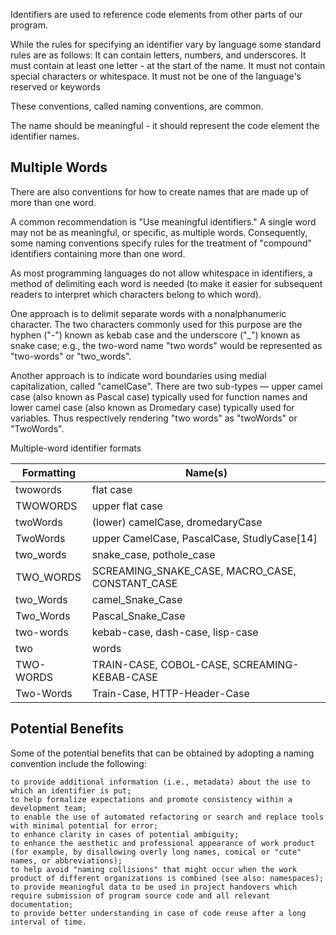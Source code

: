 Identifiers are used to reference code elements from other parts of our program.

While the rules for specifying an identifier vary by language some standard rules are as follows:
  It can contain letters, numbers, and underscores.
  It must contain at least one letter - at the start of the name.
  It must not contain special characters or whitespace.
  It must not be one of the language's reserved or keywords

These conventions, called naming conventions, are common.

The name should be meaningful - it should represent the code element the identifier names.




## Multiple Words
There are also conventions for how to create names that are made up of more than one word.

A common recommendation is "Use meaningful identifiers." A single word may not be as meaningful, or specific, as multiple words. Consequently, some naming conventions specify rules for the treatment of "compound" identifiers containing more than one word.

As most programming languages do not allow whitespace in identifiers, a method of delimiting each word is needed (to make it easier for subsequent readers to interpret which characters belong to which word).

One approach is to delimit separate words with a nonalphanumeric character. The two characters commonly used for this purpose are the hyphen ("-") known as kebab case and the underscore ("_") known as snake case; e.g., the two-word name "two words" would be represented as "two-words" or "two_words".

Another approach is to indicate word boundaries using medial capitalization, called "camelCase".  There are two sub-types — upper camel case (also known as Pascal case) typically used for function names and lower camel case (also known as Dromedary case) typically used for variables. Thus respectively rendering "two words" as "twoWords" or "TwoWords".

Multiple-word identifier formats

| Formatting | Name(s) |
|------------|---------|
| twowords | flat case |
| TWOWORDS | upper flat case |
| twoWords | (lower) camelCase, dromedaryCase |
| TwoWords | upper CamelCase, PascalCase, StudlyCase[14] |
| two_words | snake_case, pothole_case |
| TWO_WORDS | SCREAMING_SNAKE_CASE, MACRO_CASE, CONSTANT_CASE |
| two_Words | camel_Snake_Case |
| Two_Words | Pascal_Snake_Case |
| two-words | kebab-case, dash-case, lisp-case |
| two|words | doner\|case |
| TWO-WORDS | TRAIN-CASE, COBOL-CASE, SCREAMING-KEBAB-CASE |
| Two-Words | Train-Case, HTTP-Header-Case |



## Potential Benefits
Some of the potential benefits that can be obtained by adopting a naming convention include the following:

    to provide additional information (i.e., metadata) about the use to which an identifier is put;
    to help formalize expectations and promote consistency within a development team;
    to enable the use of automated refactoring or search and replace tools with minimal potential for error;
    to enhance clarity in cases of potential ambiguity;
    to enhance the aesthetic and professional appearance of work product (for example, by disallowing overly long names, comical or "cute" names, or abbreviations);
    to help avoid "naming collisions" that might occur when the work product of different organizations is combined (see also: namespaces);
    to provide meaningful data to be used in project handovers which require submission of program source code and all relevant documentation;
    to provide better understanding in case of code reuse after a long interval of time.
